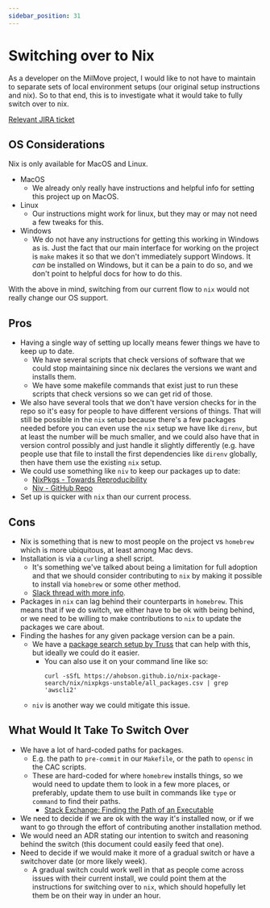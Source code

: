 ```yaml
---
sidebar_position: 31
---
```


# Switching over to Nix

As a developer on the MilMove project, I would like to not have to maintain to separate sets of local environment setups (our original setup instructions and nix). So to that end, this is to investigate what it would take to fully switch over to nix.

[Relevant JIRA ticket](https://dp3.atlassian.net/browse/MB-8725)

## OS Considerations

Nix is only available for MacOS and Linux.

* MacOS
  * We already only really have instructions and helpful info for setting this project up on MacOS.
* Linux
  * Our instructions might work for linux, but they may or may not need a few tweaks for this.
* Windows
  * We do not have any instructions for getting this working in Windows as is. Just the fact that our main interface for working on the project is `make` makes it so that we don't immediately support Windows. It _can_ be installed on Windows, but it can be a pain to do so, and we don't point to helpful docs for how to do this.

With the above in mind, switching from our current flow to `nix` would not really change our OS support.

## Pros

* Having a single way of setting up locally means fewer things we have to keep up to date.
  * We have several scripts that check versions of software that we could stop maintaining since nix declares the versions we want and installs them.
  * We have some makefile commands that exist just to run these scripts that check versions so we can get rid of those.
* We also have several tools that we don't have version checks for in the repo so it's easy for people to have different versions of things. That will still be possible in the `nix` setup because there's a few packages needed before you can even use the `nix` setup we have like `direnv`, but at least the number will be much smaller, and we could also have that in version control possibly and just handle it slightly differently (e.g. have people use that file to install the first dependencies like `direnv` globally, then have them use the existing `nix` setup.
* We could use something like `niv` to keep our packages up to date:
  * [NixPkgs - Towards Reproducibility](https://nixos.org/guides/towards-reproducibility-pinning-nixpkgs.html)
  * [Niv - GitHub Repo](https://github.com/nmattia/niv/)
* Set up is quicker with `nix` than our current process.

## Cons

* Nix is something that is new to most people on the project vs `homebrew` which is more ubiquitous, at least among Mac devs.
* Installation is via a `curl`ing a shell script.
  * It's something we've talked about being a limitation for full adoption and that we should consider contributing to `nix` by making it possible to install via `homebrew` or some other method.
  * [Slack thread with more info](https://trussworks.slack.com/archives/C01KTH6HP7D/p1611793387004800).
* Packages in `nix` can lag behind their counterparts in `homebrew`. This means that if we do switch, we either have to be ok with being behind, or we need to be willing to make contributions to `nix` to update the packages we care about.
* Finding the hashes for any given package version can be a pain.
  * We have a [package search setup by Truss](https://ahobson.github.io/nix-package-search/#/search) that can help with this, but ideally we could do it easier.
    * You can also use it on your command line like so:
      ```shell
      curl -sSfL https://ahobson.github.io/nix-package-search/nix/nixpkgs-unstable/all_packages.csv | grep 'awscli2'
      ```
  * `niv` is another way we could mitigate this issue.

## What Would It Take To Switch Over

* We have a lot of hard-coded paths for packages.
  * E.g. the path to `pre-commit` in our `Makefile`, or the path to `opensc` in the CAC scripts.
  * These are hard-coded for where `homebrew` installs things, so we would need to update them to look in a few more places, or preferably, update them to use built in commands like `type` or `command` to find their paths.
    * [Stack Exchange: Finding the Path of an Executable](https://unix.stackexchange.com/a/85250)
* We need to decide if we are ok with the way it's installed now, or if we want to go through the effort of contributing another installation method.
* We would need an ADR stating our intention to switch and reasoning behind the switch (this document could easily feed that one).
* Need to decide if we would make it more of a gradual switch or have a switchover date (or more likely week).
  * A gradual switch could work well in that as people come across issues with their current install, we could point them at the instructions for switching over to `nix`, which should hopefully let them be on their way in under an hour.
